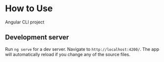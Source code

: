 # How to Use

 Angular CLI project 

## Development server

Run `ng serve` for a dev server. Navigate to `http://localhost:4200/`. The app will automatically reload if you change any of the source files.
